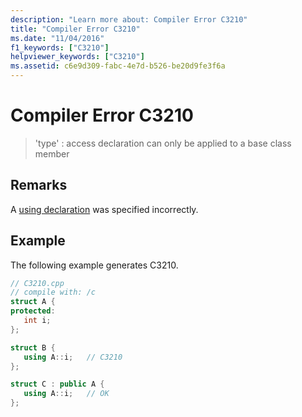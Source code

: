 ```yaml
---
description: "Learn more about: Compiler Error C3210"
title: "Compiler Error C3210"
ms.date: "11/04/2016"
f1_keywords: ["C3210"]
helpviewer_keywords: ["C3210"]
ms.assetid: c6e9d309-fabc-4e7d-b526-be20d9fe3f6a
---
```

# Compiler Error C3210

> 'type' : access declaration can only be applied to a base class member

## Remarks

A [using declaration](../../cpp/using-declaration.md) was specified incorrectly.

## Example

The following example generates C3210.

```cpp
// C3210.cpp
// compile with: /c
struct A {
protected:
   int i;
};

struct B {
   using A::i;   // C3210
};

struct C : public A {
   using A::i;   // OK
};
```
